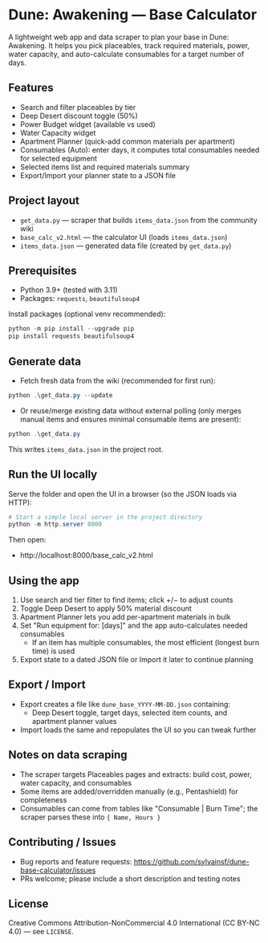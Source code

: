 # Dune: Awakening — Base Calculator

A lightweight web app and data scraper to plan your base in Dune: Awakening. It helps you pick placeables, track required materials, power, water capacity, and auto-calculate consumables for a target number of days.

## Features

- Search and filter placeables by tier
- Deep Desert discount toggle (50%)
- Power Budget widget (available vs used)
- Water Capacity widget
- Apartment Planner (quick-add common materials per apartment)
- Consumables (Auto): enter days, it computes total consumables needed for selected equipment
- Selected items list and required materials summary
- Export/Import your planner state to a JSON file

## Project layout

- `get_data.py` — scraper that builds `items_data.json` from the community wiki
- `base_calc_v2.html` — the calculator UI (loads `items_data.json`)
- `items_data.json` — generated data file (created by `get_data.py`)

## Prerequisites

- Python 3.9+ (tested with 3.11)
- Packages: `requests`, `beautifulsoup4`

Install packages (optional venv recommended):

```powershell
python -m pip install --upgrade pip
pip install requests beautifulsoup4
```

## Generate data

- Fetch fresh data from the wiki (recommended for first run):

```powershell
python .\get_data.py --update
```

- Or reuse/merge existing data without external polling (only merges manual items and ensures minimal consumable items are present):

```powershell
python .\get_data.py
```

This writes `items_data.json` in the project root.

## Run the UI locally

Serve the folder and open the UI in a browser (so the JSON loads via HTTP):

```powershell
# Start a simple local server in the project directory
python -m http.server 8000
```

Then open:

- http://localhost:8000/base_calc_v2.html

## Using the app

1. Use search and tier filter to find items; click +/− to adjust counts
2. Toggle Deep Desert to apply 50% material discount
3. Apartment Planner lets you add per-apartment materials in bulk
4. Set "Run equipment for: [days]" and the app auto-calculates needed consumables
   - If an item has multiple consumables, the most efficient (longest burn time) is used
5. Export state to a dated JSON file or Import it later to continue planning

## Export / Import

- Export creates a file like `dune_base_YYYY-MM-DD.json` containing:
  - Deep Desert toggle, target days, selected item counts, and apartment planner values
- Import loads the same and repopulates the UI so you can tweak further

## Notes on data scraping

- The scraper targets Placeables pages and extracts: build cost, power, water capacity, and consumables
- Some items are added/overridden manually (e.g., Pentashield) for completeness
- Consumables can come from tables like "Consumable | Burn Time"; the scraper parses these into `{ Name, Hours }`

## Contributing / Issues

- Bug reports and feature requests: https://github.com/sylvainsf/dune-base-calculator/issues
- PRs welcome; please include a short description and testing notes

## License

Creative Commons Attribution-NonCommercial 4.0 International (CC BY-NC 4.0) — see `LICENSE`.
